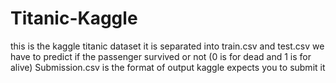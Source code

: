 # Titanic-Kaggle
this is the kaggle titanic dataset it is separated into train.csv and test.csv
we have to predict if the passenger survived or not (0 is for dead and 1 is for alive)
Submission.csv is the format of output kaggle expects you to submit it 
